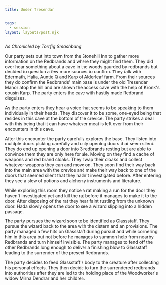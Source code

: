 ```yaml
---
title: Under Tresendar


tags:
  - session
layout: layouts/post.njk
---
```


_As Chronicled by Torrfig Smashbang_

Our party sets out into town from the Stonehill Inn to gather more information on the Redbrands and where they might find them. They did over hear something about a cave in the woods gaurded by redbrands but decided to question a few more sources to confirm. They talk with Edermath, Halia, Auntie Q and Karp of Alderleaf farm.  From their sources they do confirm the Redbrands' main base is under the old Tresendar Manor atop the hill and are shown the access cave with the help of Kronk's cousin Karp. The party enters the cave with hastily made Redbrand disguises. 

As the party enters they hear a voice that seems to be speaking to them individually in their heads. They discover it to be some, one-eyed being that resides in this cave at the bottom of the crevice. The party strikes a deal with this being that it can have whatever meat is left over from their encounters in this cave. 

After this encounter the party carefully explores the base. They listen into multiple doors picking carefully and only opening doors that seem silent. They do end up opening a door into 3 redbrands resting but are able to convince them they are only here for ale. Moving on they find a cache of weapons and red brand cloaks. They swap their cloaks and collect whatever weapons they can and move on. They soon find their way back into the main area with the crevice and make their way back to one of the doors that seemed silent that they hadn't investigated before. After entering they see a slew of potions and alchemy instruments and literature. 

While exploring this room they notice a rat making a run for the door they haven't investigated yet and kill the rat before it manages to make it to the door. After disposing of the rat they hear faint rustling from the unknown door. Hada slowly opens the door to see a wizard slipping into a hidden passage.

The party pursues the wizard soon to be identified as Glassstaff. They pursue the wizard back to the area with the cistern and an provisions. The party managed a few hits on Glassstaff during pursuit and while cornering him in this area but not before he manages to summon help from nearby Redbrands and turn himself invisible. The party manages to fend off the other Redbrands long enough to deliver a finishing blow to Glassstaff leading to the surrender of the present Redbrands.

The party decides to feed Glassstaff's body to the creature after collecting his personal effects. They then decide to turn the surrendered redbrands into authorities after they are led to the holding place of the Woodworker's widow Mirna Dendrar and her children.
